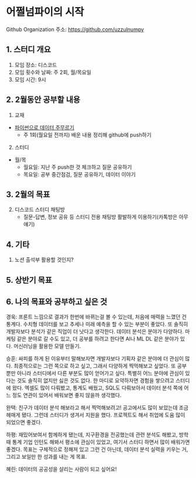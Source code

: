 # 어쩔넘파이의 시작

Github Organization 주소: https://github.com/uzzulnumpy

## 1. 스터디 개요

1. 모임 장소: 디스코드
2. 모임 횟수와 날짜: 주 2회, 월/목요일
2. 모임 시간: 9시

## 2. 2월동안 공부할 내용

1. 교재

- [파이썬으로 데이터 주무르기](https://book.naver.com/bookdb/book_detail.naver?bid=12898027)
  - 주 1회(월요일 전까지) 배운 내용 정리해 github에 push하기

2. 스터디

- 월/목
  - 월요일: 지난 주 push한 것 체크하고 질문 공유하기
  - 목요일: 공부 중간점검, 질문 공유하기, 데이터 이야기


## 3. 2월의 목표

2. 디스코드 스터디 채팅방
   - 질문-답변, 정보 공유 등 스터디 전용 채팅방 활발하게 이용하기(카톡방은 아무 얘기)

## 4. 기타

1. 노션 출석부 활용할 것인지?



## 5. 상반기 목표



## 6. 나의 목표와 공부하고 싶은 것

경욱: 프론트 느낌으로 결과가 한번에 바뀌는걸 볼 수 있는데, 처음에 매력을 느꼈던 건 통계다. 수치형 데이터를 보고 추세나 미래 예측을 할 수 있는 부분이 좋았다. 또 솔직히 개발자보다 분석가 같은 직업이 더 낫다고 생각한다. 데이터 분석은 분야가 다양하다. 마케팅 같은 분야로 갈 수도 있고, 더 공부를 하려고 한다면 AI나 ML DL 같은 분야가 있다. 머신러닝을 활용한 모델 만들기.

승훈: 싸피를 하게 된 이유부터 말해보자면 개발자보다 기획자 같은 분야에 더 관심이 많다. 최종적으로는 그런 쪽으로 하고 싶고, 그래서 다양하게 찍먹해보고 싶었다. 또 공부 뿐만 아니라 스터디에서 다른 부분도 많이 얻어가고 싶다. 특별히 어느 분야에 관심이 있다는 것도 솔직히 없지만 싫은 것도 없다. 한 마디로 요약하자면 경험을 쌓으려고 스터디에 왔다. 엑셀도 많이 다뤄봤고, 통계도 배웠고, SQL도 다뤄보아서 데이터 분석 쪽에 어느 정도 연관이 있어서 배워보면 좋지 않을까 생각했다.

완택: 친구가 데이터 분석 해보라고 해서 찍먹해보려고! 공고에서도 많이 보았는데 조금 헤매게 됐다. 그런데 스터디가 생겨서 지원을 했다. 프로젝트도 해서 취업에 도움 많이 되었으면 좋겠다.

하평: 재밌어보여서 함께하게 됐는데, 지구환경을 전공했는데 관련 분석도 해봤고, 방학때 통계 기업 인턴도 해봐서 평소에 관심이 있었고, 여기서 스터디 하면서 많이 배워가면 좋겠다. 목표는 구체적으로 정해져 있고 그런 건 아닌데, 데이터 분석 실력을 키우는 거, 그리고 보일만 한 성과를 내는 게 목표.

혜린: 데이터의 공공성을 살리는 사람이 되고 싶어요!
